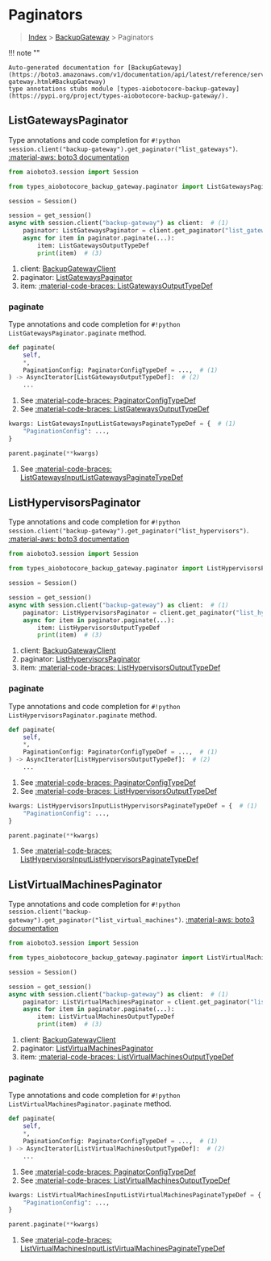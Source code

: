 # Paginators

> [Index](../README.md) > [BackupGateway](./README.md) > Paginators

!!! note ""

    Auto-generated documentation for [BackupGateway](https://boto3.amazonaws.com/v1/documentation/api/latest/reference/services/backup-gateway.html#BackupGateway)
    type annotations stubs module [types-aiobotocore-backup-gateway](https://pypi.org/project/types-aiobotocore-backup-gateway/).

## ListGatewaysPaginator

Type annotations and code completion for `#!python session.client("backup-gateway").get_paginator("list_gateways")`.
[:material-aws: boto3 documentation](https://boto3.amazonaws.com/v1/documentation/api/latest/reference/services/backup-gateway.html#BackupGateway.Paginator.ListGateways)

```python title="Usage example"
from aioboto3.session import Session

from types_aiobotocore_backup_gateway.paginator import ListGatewaysPaginator

session = Session()

session = get_session()
async with session.client("backup-gateway") as client:  # (1)
    paginator: ListGatewaysPaginator = client.get_paginator("list_gateways")  # (2)
    async for item in paginator.paginate(...):
        item: ListGatewaysOutputTypeDef
        print(item)  # (3)
```

1. client: [BackupGatewayClient](./client.md)
2. paginator: [ListGatewaysPaginator](./paginators.md#listgatewayspaginator)
3. item: [:material-code-braces: ListGatewaysOutputTypeDef](./type_defs.md#listgatewaysoutputtypedef) 


### paginate

Type annotations and code completion for `#!python ListGatewaysPaginator.paginate` method.

```python title="Method definition"
def paginate(
    self,
    *,
    PaginationConfig: PaginatorConfigTypeDef = ...,  # (1)
) -> AsyncIterator[ListGatewaysOutputTypeDef]:  # (2)
    ...
```

1. See [:material-code-braces: PaginatorConfigTypeDef](./type_defs.md#paginatorconfigtypedef) 
2. See [:material-code-braces: ListGatewaysOutputTypeDef](./type_defs.md#listgatewaysoutputtypedef) 


```python title="Usage example with kwargs"
kwargs: ListGatewaysInputListGatewaysPaginateTypeDef = {  # (1)
    "PaginationConfig": ...,
}

parent.paginate(**kwargs)
```

1. See [:material-code-braces: ListGatewaysInputListGatewaysPaginateTypeDef](./type_defs.md#listgatewaysinputlistgatewayspaginatetypedef) 
## ListHypervisorsPaginator

Type annotations and code completion for `#!python session.client("backup-gateway").get_paginator("list_hypervisors")`.
[:material-aws: boto3 documentation](https://boto3.amazonaws.com/v1/documentation/api/latest/reference/services/backup-gateway.html#BackupGateway.Paginator.ListHypervisors)

```python title="Usage example"
from aioboto3.session import Session

from types_aiobotocore_backup_gateway.paginator import ListHypervisorsPaginator

session = Session()

session = get_session()
async with session.client("backup-gateway") as client:  # (1)
    paginator: ListHypervisorsPaginator = client.get_paginator("list_hypervisors")  # (2)
    async for item in paginator.paginate(...):
        item: ListHypervisorsOutputTypeDef
        print(item)  # (3)
```

1. client: [BackupGatewayClient](./client.md)
2. paginator: [ListHypervisorsPaginator](./paginators.md#listhypervisorspaginator)
3. item: [:material-code-braces: ListHypervisorsOutputTypeDef](./type_defs.md#listhypervisorsoutputtypedef) 


### paginate

Type annotations and code completion for `#!python ListHypervisorsPaginator.paginate` method.

```python title="Method definition"
def paginate(
    self,
    *,
    PaginationConfig: PaginatorConfigTypeDef = ...,  # (1)
) -> AsyncIterator[ListHypervisorsOutputTypeDef]:  # (2)
    ...
```

1. See [:material-code-braces: PaginatorConfigTypeDef](./type_defs.md#paginatorconfigtypedef) 
2. See [:material-code-braces: ListHypervisorsOutputTypeDef](./type_defs.md#listhypervisorsoutputtypedef) 


```python title="Usage example with kwargs"
kwargs: ListHypervisorsInputListHypervisorsPaginateTypeDef = {  # (1)
    "PaginationConfig": ...,
}

parent.paginate(**kwargs)
```

1. See [:material-code-braces: ListHypervisorsInputListHypervisorsPaginateTypeDef](./type_defs.md#listhypervisorsinputlisthypervisorspaginatetypedef) 
## ListVirtualMachinesPaginator

Type annotations and code completion for `#!python session.client("backup-gateway").get_paginator("list_virtual_machines")`.
[:material-aws: boto3 documentation](https://boto3.amazonaws.com/v1/documentation/api/latest/reference/services/backup-gateway.html#BackupGateway.Paginator.ListVirtualMachines)

```python title="Usage example"
from aioboto3.session import Session

from types_aiobotocore_backup_gateway.paginator import ListVirtualMachinesPaginator

session = Session()

session = get_session()
async with session.client("backup-gateway") as client:  # (1)
    paginator: ListVirtualMachinesPaginator = client.get_paginator("list_virtual_machines")  # (2)
    async for item in paginator.paginate(...):
        item: ListVirtualMachinesOutputTypeDef
        print(item)  # (3)
```

1. client: [BackupGatewayClient](./client.md)
2. paginator: [ListVirtualMachinesPaginator](./paginators.md#listvirtualmachinespaginator)
3. item: [:material-code-braces: ListVirtualMachinesOutputTypeDef](./type_defs.md#listvirtualmachinesoutputtypedef) 


### paginate

Type annotations and code completion for `#!python ListVirtualMachinesPaginator.paginate` method.

```python title="Method definition"
def paginate(
    self,
    *,
    PaginationConfig: PaginatorConfigTypeDef = ...,  # (1)
) -> AsyncIterator[ListVirtualMachinesOutputTypeDef]:  # (2)
    ...
```

1. See [:material-code-braces: PaginatorConfigTypeDef](./type_defs.md#paginatorconfigtypedef) 
2. See [:material-code-braces: ListVirtualMachinesOutputTypeDef](./type_defs.md#listvirtualmachinesoutputtypedef) 


```python title="Usage example with kwargs"
kwargs: ListVirtualMachinesInputListVirtualMachinesPaginateTypeDef = {  # (1)
    "PaginationConfig": ...,
}

parent.paginate(**kwargs)
```

1. See [:material-code-braces: ListVirtualMachinesInputListVirtualMachinesPaginateTypeDef](./type_defs.md#listvirtualmachinesinputlistvirtualmachinespaginatetypedef) 
